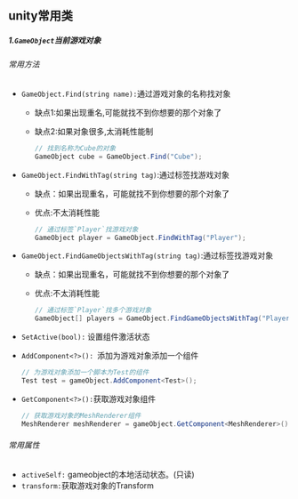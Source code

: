 ## unity常用类

##### 1.`GameObject`当前游戏对象

###### 常用方法

- `GameObject.Find(string name):`通过游戏对象的名称找对象

  - 缺点1:如果出现重名,可能就找不到你想要的那个对象了

  - 缺点2:如果对象很多,太消耗性能制

    ```c#
    // 找到名称为Cube的对象
    GameObject cube = GameObject.Find("Cube");
    ```

- `GameObject.FindWithTag(string tag)`:通过标签找游戏对象

  - 缺点：如果出现重名，可能就找不到你想要的那个对象了

  - 优点:不太消耗性能

    ```c#
    // 通过标签`Player`找游戏对象
    GameObject player = GameObject.FindWithTag("Player");
    ```

- `GameObject.FindGameObjectsWithTag(string tag)`:通过标签找游戏对象

  - 缺点：如果出现重名，可能就找不到你想要的那个对象了

  - 优点:不太消耗性能

    ```c#
    // 通过标签`Player`找多个游戏对象
    GameObject[] players = GameObject.FindGameObjectsWithTag("Player");
    ```

- `SetActive(bool):` 设置组件激活状态

- `AddComponent<?>(): `添加为游戏对象添加一个组件

  ```c#
  // 为游戏对象添加一个脚本为Test的组件
  Test test = gameObject.AddComponent<Test>();
  ```

- `GetComponent<?>():`获取游戏对象组件

  ```C#
  // 获取游戏对象的MeshRenderer组件
  MeshRenderer meshRenderer = gameObject.GetComponent<MeshRenderer>();
  ```

  

###### 常用属性

- `activeSelf:` gameobject的本地活动状态。(只读)
- `transform:`获取游戏对象的Transform